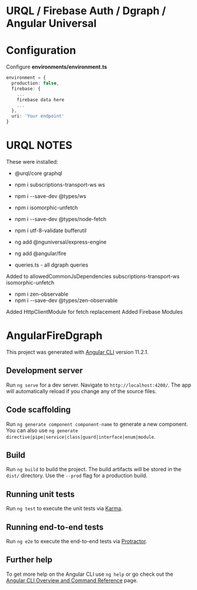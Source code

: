 # URQL / Firebase Auth / Dgraph / Angular Universal

# Configuration

Configure **environments/environment.ts**

```typescript
environment = {
  production: false,
  firebase: {
    ...
    firebase data here
    ...
  },
  uri: 'Your endpoint'
}
```

# URQL NOTES

These were  installed:

- @urql/core graphql

- npm i subscriptions-transport-ws ws
- npm i --save-dev @types/ws

- npm i isomorphic-unfetch
- npm i --save-dev @types/node-fetch

- npm i utf-8-validate bufferutil

- ng add @nguniversal/express-engine
- ng add @angular/fire

- queries.ts - all dgraph queries

Added to allowedCommonJsDependencies
subscriptions-transport-ws
isomorphic-unfetch

- npm i zen-observable
- npm i --save-dev @types/zen-observable

Added HttpClientModule for fetch replacement
Added Firebase Modules

# AngularFireDgraph

This project was generated with [Angular CLI](https://github.com/angular/angular-cli) version 11.2.1.

## Development server

Run `ng serve` for a dev server. Navigate to `http://localhost:4200/`. The app will automatically reload if you change any of the source files.

## Code scaffolding

Run `ng generate component component-name` to generate a new component. You can also use `ng generate directive|pipe|service|class|guard|interface|enum|module`.

## Build

Run `ng build` to build the project. The build artifacts will be stored in the `dist/` directory. Use the `--prod` flag for a production build.

## Running unit tests

Run `ng test` to execute the unit tests via [Karma](https://karma-runner.github.io).

## Running end-to-end tests

Run `ng e2e` to execute the end-to-end tests via [Protractor](http://www.protractortest.org/).

## Further help

To get more help on the Angular CLI use `ng help` or go check out the [Angular CLI Overview and Command Reference](https://angular.io/cli) page.
